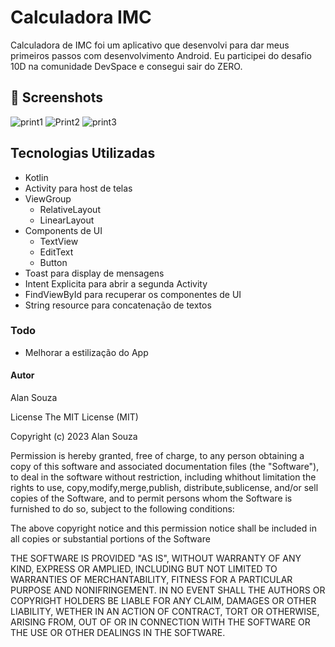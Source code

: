 # Calculadora IMC
Calculadora de IMC foi um aplicativo que desenvolvi para dar meus primeiros passos com desenvolvimento Android. Eu participei do desafio 10D na comunidade DevSpace e consegui sair do ZERO.



## 📸 Screenshots
![print1](https://user-images.githubusercontent.com/130238736/230741707-2a9f0914-1876-4df0-9bdf-bc4189110740.png)
![Print2](https://user-images.githubusercontent.com/130238736/230741708-cab8f95c-ac58-4331-8427-94cc06261d46.png)
![print3](https://user-images.githubusercontent.com/130238736/230741711-14b7bdda-641a-4af8-a47e-9826aacb6811.png)


## Tecnologias Utilizadas
- Kotlin
- Activity para host de telas
- ViewGroup
  - RelativeLayout
  - LinearLayout
- Components de UI
  - TextView
  - EditText
  - Button
- Toast para display de mensagens 
- Intent Explicita para abrir a segunda Activity 
- FindViewById para recuperar os componentes de UI
- String resource para concatenação de textos


### Todo
- Melhorar a estilização do App 

#### Autor
Alan Souza

License
The MIT License (MIT)

Copyright (c) 2023 Alan Souza

Permission is hereby granted, free of charge, to any person obtaining a copy of this software and associated documentation files (the "Software"), to deal in the software without restriction, including whithout limitation the rights to use, copy,modify,merge,publish, distribute,sublicense, and/or sell copies of the Software, and to permit persons whom the Software is furnished to do so, subject to the following conditions:

The above copyright notice and this permission notice shall be included in all copies or substantial portions of the Software

THE SOFTWARE IS PROVIDED "AS IS", WITHOUT WARRANTY OF ANY KIND, EXPRESS OR AMPLIED, INCLUDING BUT NOT LIMITED TO WARRANTIES OF MERCHANTABILITY, FITNESS FOR A PARTICULAR PURPOSE AND NONIFRINGEMENT. IN NO EVENT SHALL THE AUTHORS OR COPYRIGHT HOLDERS BE LIABLE FOR ANY CLAIM, DAMAGES OR OTHER LIABILITY, WETHER IN AN ACTION OF CONTRACT, TORT OR OTHERWISE, ARISING FROM, OUT OF OR IN CONNECTION WITH THE SOFTWARE OR THE USE OR OTHER DEALINGS IN THE SOFTWARE.
